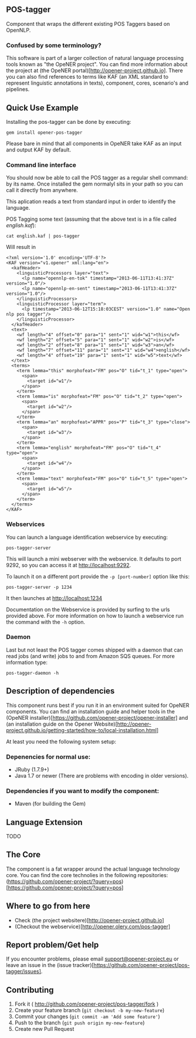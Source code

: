 POS-tagger
------------

Component that wraps the different existing POS Taggers based on OpenNLP.

### Confused by some terminology?

This software is part of a larger collection of natural language processing
tools known as "the OpeNER project". You can find more information about the
project at (the OpeNER portal)[http://opener-project.github.io]. There you can
also find references to terms like KAF (an XML standard to represent linguistic
annotations in texts), component, cores, scenario's and pipelines.

Quick Use Example
-----------------

Installing the pos-tagger can be done by executing:

    gem install opener-pos-tagger

Please bare in mind that all components in OpeNER take KAF as an input and
output KAF by default.

### Command line interface

You should now be able to call the POS tagger as a regular shell
command: by its name. Once installed the gem normalyl sits in your path so you can call it directly from anywhere.

This aplication reads a text from standard input in order to identify the language.

POS Tagging some text (assuming that the above text is in a file called *english.kaf*):

    cat english.kaf | pos-tagger
    
Will result in

    <?xml version='1.0' encoding='UTF-8'?>
    <KAF version="v1.opener" xml:lang="en">
      <kafHeader>
        <linguisticProcessors layer="text">
          <lp name="opennlp-en-tok" timestamp="2013-06-11T13:41:37Z" version="1.0"/>
          <lp name="opennlp-en-sent" timestamp="2013-06-11T13:41:37Z" version="1.0"/>
        </linguisticProcessors>
        <linguisticProcessor layer="term">
          <lp timestamp="2013-06-12T15:18:03CEST" version="1.0" name="Open nlp pos tagger"/>
        </linguisticProcessor>
      </kafHeader>
      <text>
        <wf length="4" offset="0" para="1" sent="1" wid="w1">this</wf>
        <wf length="2" offset="5" para="1" sent="1" wid="w2">is</wf>
        <wf length="2" offset="8" para="1" sent="1" wid="w3">an</wf>
        <wf length="7" offset="11" para="1" sent="1" wid="w4">english</wf>
        <wf length="4" offset="19" para="1" sent="1" wid="w5">text</wf>
      </text>
      <terms>
        <term lemma="this" morphofeat="FM" pos="O" tid="t_1" type="open">
          <span>
            <target id="w1"/>
          </span>
        </term>
        <term lemma="is" morphofeat="FM" pos="O" tid="t_2" type="open">
          <span>
            <target id="w2"/>
          </span>
        </term>
        <term lemma="an" morphofeat="APPR" pos="P" tid="t_3" type="close">
          <span>
            <target id="w3"/>
          </span>
        </term>
        <term lemma="english" morphofeat="FM" pos="O" tid="t_4" type="open">
          <span>
            <target id="w4"/>
          </span>
        </term>
        <term lemma="text" morphofeat="FM" pos="O" tid="t_5" type="open">
          <span>
            <target id="w5"/>
          </span>
        </term>
      </terms>
    </KAF>

### Webservices

You can launch a language identification webservice by executing:

    pos-tagger-server

This will launch a mini webserver with the webservice. It defaults to port 9292,
so you can access it at <http://localhost:9292>.

To launch it on a different port provide the `-p [port-number]` option like
this:

    pos-tagger-server -p 1234

It then launches at <http://localhost:1234>

Documentation on the Webservice is provided by surfing to the urls provided
above. For more information on how to launch a webservice run the command with
the ```-h``` option.


### Daemon

Last but not least the POS tagger comes shipped with a daemon that
can read jobs (and write) jobs to and from Amazon SQS queues. For more
information type:

    pos-tagger-daemon -h

Description of dependencies
---------------------------

This component runs best if you run it in an environment suited for OpeNER
components. You can find an installation guide and helper tools in the (OpeNER
installer)[https://github.com/opener-project/opener-installer] and (an
installation guide on the Opener
Website)[http://opener-project.github.io/getting-started/how-to/local-installation.html]

At least you need the following system setup:

### Depenencies for normal use:

* JRuby (1.7.9+)
* Java 1.7 or newer (There are problems with encoding in older versions).

### Dependencies if you want to modify the component:

* Maven (for building the Gem)

Language Extension
------------------

  TODO

The Core
--------

The component is a fat wrapper around the actual language technology core. You
can find the core technolies in the following repositories: (https://github.com/opener-project/?query=pos)[https://github.com/opener-project/?query=pos]

Where to go from here
---------------------

* Check (the project websitere)[http://opener-project.github.io]
* (Checkout the webservice)[http://opener.olery.com/pos-tagger]

Report problem/Get help
-----------------------

If you encounter problems, please email support@opener-project.eu or leave an
issue in the (issue tracker)[https://github.com/opener-project/pos-tagger/issues].


Contributing
------------

1. Fork it ( http://github.com/opener-project/pos-tagger/fork )
2. Create your feature branch (`git checkout -b my-new-feature`)
3. Commit your changes (`git commit -am 'Add some feature'`)
4. Push to the branch (`git push origin my-new-feature`)
5. Create new Pull Request
